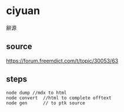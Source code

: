 # ciyuan
辭源

## source 

https://forum.freemdict.com/t/topic/30053/63

## steps
    node dump //mdx to html
    node convert  //html to complete offtext
    node gen      // to ptk source